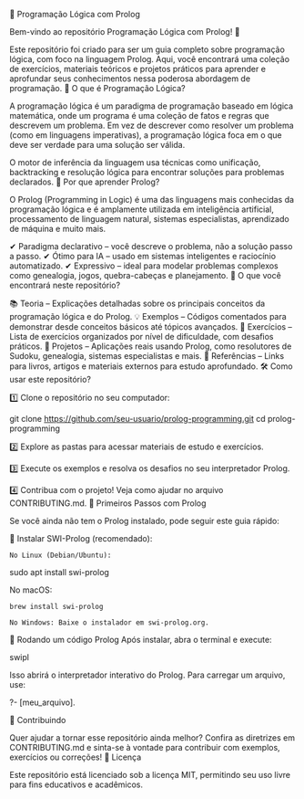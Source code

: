 📌 Programação Lógica com Prolog

Bem-vindo ao repositório Programação Lógica com Prolog! 🚀

Este repositório foi criado para ser um guia completo sobre programação lógica, com foco na linguagem Prolog. Aqui, você encontrará uma coleção de exercícios, materiais teóricos e projetos práticos para aprender e aprofundar seus conhecimentos nessa poderosa abordagem de programação.
🧠 O que é Programação Lógica?

A programação lógica é um paradigma de programação baseado em lógica matemática, onde um programa é uma coleção de fatos e regras que descrevem um problema. Em vez de descrever como resolver um problema (como em linguagens imperativas), a programação lógica foca em o que deve ser verdade para uma solução ser válida.

O motor de inferência da linguagem usa técnicas como unificação, backtracking e resolução lógica para encontrar soluções para problemas declarados.
🔹 Por que aprender Prolog?

O Prolog (Programming in Logic) é uma das linguagens mais conhecidas da programação lógica e é amplamente utilizada em inteligência artificial, processamento de linguagem natural, sistemas especialistas, aprendizado de máquina e muito mais.

✔ Paradigma declarativo – você descreve o problema, não a solução passo a passo.
✔ Ótimo para IA – usado em sistemas inteligentes e raciocínio automatizado.
✔ Expressivo – ideal para modelar problemas complexos como genealogia, jogos, quebra-cabeças e planejamento.
📂 O que você encontrará neste repositório?

📚 Teoria – Explicações detalhadas sobre os principais conceitos da programação lógica e do Prolog.
💡 Exemplos – Códigos comentados para demonstrar desde conceitos básicos até tópicos avançados.
📝 Exercícios – Lista de exercícios organizados por nível de dificuldade, com desafios práticos.
🚀 Projetos – Aplicações reais usando Prolog, como resolutores de Sudoku, genealogia, sistemas especialistas e mais.
🔗 Referências – Links para livros, artigos e materiais externos para estudo aprofundado.
🛠 Como usar este repositório?

1️⃣ Clone o repositório no seu computador:

git clone https://github.com/seu-usuario/prolog-programming.git
cd prolog-programming

2️⃣ Explore as pastas para acessar materiais de estudo e exercícios.

3️⃣ Execute os exemplos e resolva os desafios no seu interpretador Prolog.

4️⃣ Contribua com o projeto! Veja como ajudar no arquivo CONTRIBUTING.md.
🚀 Primeiros Passos com Prolog

Se você ainda não tem o Prolog instalado, pode seguir este guia rápido:

🔹 Instalar SWI-Prolog (recomendado):

    No Linux (Debian/Ubuntu):

sudo apt install swi-prolog

No macOS:

    brew install swi-prolog

    No Windows: Baixe o instalador em swi-prolog.org.

🔹 Rodando um código Prolog
Após instalar, abra o terminal e execute:

swipl

Isso abrirá o interpretador interativo do Prolog. Para carregar um arquivo, use:

?- [meu_arquivo].

📌 Contribuindo

Quer ajudar a tornar esse repositório ainda melhor?
Confira as diretrizes em CONTRIBUTING.md e sinta-se à vontade para contribuir com exemplos, exercícios ou correções!
📜 Licença

Este repositório está licenciado sob a licença MIT, permitindo seu uso livre para fins educativos e acadêmicos.